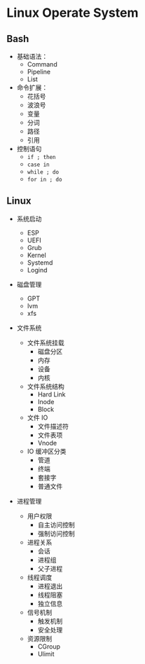 # Linux Operate System

## Bash

- 基础语法：
  - Command
  - Pipeline
  - List
- 命令扩展：
  - 花括号
  - 波浪号
  - 变量
  - 分词
  - 路径
  - 引用
- 控制语句
  - `if ; then`
  - `case in`
  - `while ; do`
  - `for in ; do`

## Linux

- 系统启动

  - ESP
  - UEFI
  - Grub
  - Kernel
  - Systemd
  - Logind

- 磁盘管理

  - GPT
  - lvm
  - xfs

- 文件系统

  - 文件系统挂载
    - 磁盘分区
    - 内存
    - 设备
    - 内核
  - 文件系统结构
    - Hard Link
    - Inode
    - Block
  - 文件 IO
    - 文件描述符
    - 文件表项
    - Vnode
  - IO 缓冲区分类
    - 管道
    - 终端
    - 套接字
    - 普通文件

- 进程管理
  - 用户权限
    - 自主访问控制
    - 强制访问控制
  - 进程关系
    - 会话
    - 进程组
    - 父子进程
  - 线程调度
    - 进程退出
    - 线程阻塞
    - 独立信息
  - 信号机制
    - 触发机制
    - 安全处理
  - 资源限制
    - CGroup
    - Ulimit
